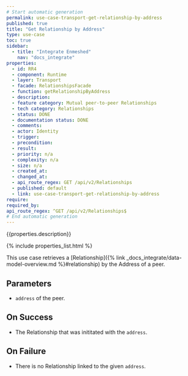 ```yaml
---
# Start automatic generation
permalink: use-case-transport-get-relationship-by-address
published: true
title: "Get Relationship by Address"
type: use-case
toc: true
sidebar:
  - title: "Integrate Enmeshed"
    nav: "docs_integrate"
properties:
  - id: RR4
  - component: Runtime
  - layer: Transport
  - facade: RelationshipsFacade
  - function: getRelationshipByAddress
  - description:
  - feature category: Mutual peer-to-peer Relationships
  - tech category: Relationships
  - status: DONE
  - documentation status: DONE
  - comments:
  - actor: Identity
  - trigger:
  - precondition:
  - result:
  - priority: n/a
  - complexity: n/a
  - size: n/a
  - created_at:
  - changed_at:
  - api_route_regex: GET /api/v2/Relationships
  - published: default
  - link: use-case-transport-get-relationship-by-address
require:
required_by:
api_route_regex: ^GET /api/v2/Relationships$
# End automatic generation
---
```


{{properties.description}}

{% include properties_list.html %}

This use case retrieves a [Relationship]({% link _docs_integrate/data-model-overview.md %}#relationship)
by the Address of a peer.

## Parameters

- `address` of the peer.

## On Success

- The Relationship that was inititated with the `address`.

## On Failure

- There is no Relationship linked to the given `address`.
